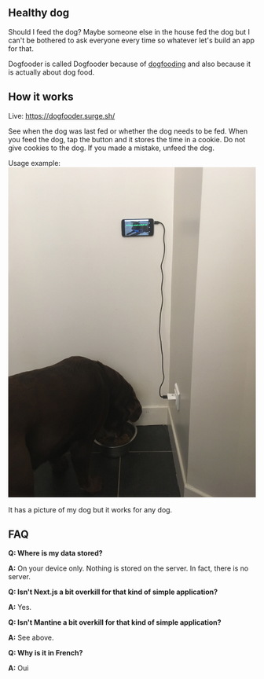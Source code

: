 ## Healthy dog

Should I feed the dog? Maybe someone else in the house fed the dog but I can't be bothered to ask everyone every time so whatever let's build an app for that.

Dogfooder is called Dogfooder because of [dogfooding](https://en.wikipedia.org/wiki/Eating_your_own_dog_food) and also because it is actually about dog food.

## How it works

Live: https://dogfooder.surge.sh/

See when the dog was last fed or whether the dog needs to be fed. When you feed the dog, tap the button and it stores the time in a cookie. Do not give cookies to the dog. If you made a mistake, unfeed the dog.

Usage example:
![sample_use](sample_use.jpg)

It has a picture of my dog but it works for any dog.

## FAQ

__Q: Where is my data stored?__

__A:__ On your device only. Nothing is stored on the server. In fact, there is no server.

__Q: Isn't Next.js a bit overkill for that kind of simple application?__

__A:__ Yes.

__Q: Isn't Mantine a bit overkill for that kind of simple application?__

__A:__ See above.

__Q: Why is it in French?__

__A:__ Oui
